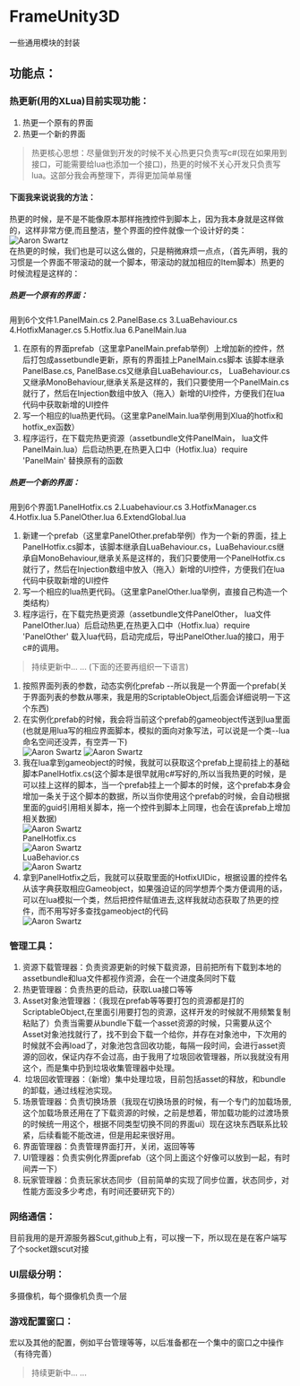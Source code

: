 # FrameUnity3D
一些通用模块的封装
## 功能点：
### 热更新(用的XLua)目前实现功能：
1.  热更一个原有的界面
2.  热更一个新的界面
>热更核心思想：尽量做到开发的时候不关心热更只负责写c#(现在如果用到接口，可能需要给lua也添加一个接口)，热更的时候不关心开发只负责写lua。这部分我会再整理下，弄得更加简单易懂
#### 下面我来说说我的方法：
热更的时候，是不是不能像原本那样拖拽控件到脚本上，因为我本身就是这样做的，这样非常方便,而且整洁，整个界面的控件就像一个设计好的类：</br>
![Aaron Swartz](https://raw.githubusercontent.com/ea5y/FrameUnity3D/master/ReadMeImage/1.png) </br>
在热更的时候，我们也是可以这么做的，只是稍微麻烦一点点，（首先声明，我的习惯是一个界面不带滚动的就一个脚本，带滚动的就加相应的Item脚本）热更的时候流程是这样的：</br>
##### 热更一个原有的界面：
用到6个文件1.PanelMain.cs 2.PanelBase.cs 3.LuaBehaviour.cs 4.HotfixManager.cs 5.Hotfix.lua 6.PanelMain.lua</br>
1. 在原有的界面prefab（这里拿PanelMain.prefab举例）上增加新的控件，然后打包成assetbundle更新，原有的界面挂上PanelMain.cs脚本 该脚本继承PanelBase.cs, PanelBase.cs又继承自LuaBehaviour.cs， LuaBehaviour.cs又继承MonoBehaviour,继承关系是这样的，我们只要使用一个PanelMain.cs就行了，然后在Injection数组中放入（拖入）新增的UI控件，方便我们在lua代码中获取新增的UI控件
2. 写一个相应的lua热更代码。（这里拿PanelMain.lua举例用到Xlua的hotfix和hotfix_ex函数）
3. 程序运行，在下载完热更资源（assetbundle文件PanelMain， lua文件PanelMain.lua）后启动热更,在热更入口中（Hotfix.lua）require 'PanelMain' 替换原有的函数
##### 热更一个新的界面：
用到6个界面1.PanelHotfix.cs 2.Luabehaviour.cs 3.HotfixManager.cs 4.Hotfix.lua 5.PanelOther.lua 6.ExtendGlobal.lua</br>
1. 新建一个prefab（这里拿PanelOther.prefab举例）作为一个新的界面，挂上PanelHotfix.cs脚本，该脚本继承自LuaBehaviour.cs，LuaBehaviour.cs继承自MonoBehaviour,继承关系是这样的，我们只要使用一个PanelHotfix.cs就行了，然后在Injection数组中放入（拖入）新增的UI控件，方便我们在lua代码中获取新增的UI控件
2. 写一个相应的lua热更代码。（这里拿PanelOther.lua举例，直接自己构造一个类结构）
3. 程序运行，在下载完热更资源（assetbundle文件PanelOther， lua文件PanelOther.lua）后启动热更,在热更入口中（Hotfix.lua）require 'PanelOther' 载入lua代码，启动完成后，导出PanelOther.lua的接口，用于c#的调用。
>持续更新中... ... (下面的还要再组织一下语言)
1. 按照界面列表的参数，动态实例化prefab --所以我是一个界面一个prefab(关于界面列表的参数从哪来，我是用的ScriptableObject,后面会详细说明一下这个东西)
2. 在实例化prefab的时候，我会将当前这个prefab的gameobject传送到lua里面(也就是用lua写的相应界面脚本，模拟的面向对象写法，可以说是一个类--lua命名空间还没弄，有空弄一下)</br>
![Aaron Swartz](https://raw.githubusercontent.com/ea5y/FrameUnity3D/master/ReadMeImage/2.png) ![Aaron Swartz](https://raw.githubusercontent.com/ea5y/FrameUnity3D/master/ReadMeImage/3.png) </br>
3. 我在lua拿到gameobject的时候，我就可以获取这个prefab上提前挂上的基础脚本PanelHotfix.cs(这个脚本是很早就用c#写好的,所以当我热更的时候，是可以挂上这样的脚本，当一个prefab挂上一个脚本的时候，这个prefab本身会增加一条关于这个脚本的数据，所以当你使用这个prefab的时候，会自动根据里面的guid引用相关脚本，拖一个控件到脚本上同理，也会在该prefab上增加相关数据)</br>
![Aaron Swartz](https://raw.githubusercontent.com/ea5y/FrameUnity3D/master/ReadMeImage/4.png) </br>
PanelHotfix.cs </br>
![Aaron Swartz](https://raw.githubusercontent.com/ea5y/FrameUnity3D/master/ReadMeImage/5.png) </br>
LuaBehavior.cs </br>
![Aaron Swartz](https://raw.githubusercontent.com/ea5y/FrameUnity3D/master/ReadMeImage/6.png) </br>
4. 拿到PanelHotfix之后，我就可以获取里面的HotfixUIDic，根据设置的控件名从该字典获取相应Gameobject，如果强迫证的同学想弄个类方便调用的话，可以在lua模拟一个类，然后把控件赋值进去,这样我就动态获取了热更的控件，而不用写好多查找gameobject的代码</br>
![Aaron Swartz](https://raw.githubusercontent.com/ea5y/FrameUnity3D/master/ReadMeImage/7.png) </br>
### 管理工具：
1.  资源下载管理器：负责资源更新的时候下载资源，目前把所有下载到本地的assetbundle和lua文件都视作资源，会在一个进度条同时下载
2.  热更管理器：负责热更的启动，获取Lua接口等等
3.  Asset对象池管理器：（我现在prefab等等要打包的资源都是打的ScriptableObject,在里面引用要打包的资源，这样开发的时候就不用频繁复制粘贴了）负责当需要从bundle下载一个asset资源的时候，只需要从这个Asset对象池找就行了，找不到会下载一个给你，并存在对象池中，下次用的时候就不会再load了，对象池包含回收功能，每隔一段时间，会进行asset资源的回收，保证内存不会过高，由于我用了垃圾回收管理器，所以我就没有用这个，而是集中扔到垃圾收集管理器中处理。
4.  垃圾回收管理器：（新增）集中处理垃圾，目前包括asset的释放，和bundle的卸载，通过线程池实现。
5.  场景管理器：负责切换场景（我现在切换场景的时候，有一个专门的加载场景,这个加载场景还用在了下载资源的时候，之前是想着，带加载功能的过渡场景的时候统一用这个，根据不同类型切换不同的界面ui）现在这块东西联系比较紧，后续看能不能改进，但是用起来很好用。
6.  界面管理器：负责管理界面打开，关闭，返回等等
7.  UI管理器：负责实例化界面prefab（这个同上面这个好像可以放到一起，有时间弄一下）
8.  玩家管理器：负责玩家状态同步（目前简单的实现了同步位置，状态同步，对性能方面没多少考虑，有时间还要研究下的）
### 网络通信：
目前我用的是开源服务器Scut,github上有，可以搜一下，所以现在是在客户端写了个socket跟scut对接
### UI层级分明：
多摄像机，每个摄像机负责一个层
### 游戏配置窗口：
宏以及其他的配置，例如平台管理等等，以后准备都在一个集中的窗口之中操作（有待完善）
 
>持续更新中... ...
